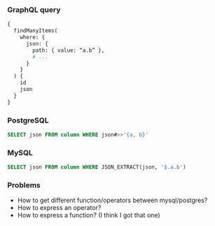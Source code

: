 ### GraphQL query

```graphql
{
  findManyItems(
    where: {
      json: {
        path: { value: “a.b” },
        # ...
      } 
    }
  ) {
    id
    json
  }
}
```

### PostgreSQL

```sql
SELECT json FROM column WHERE json#>>'{a, b}'
```

### MySQL

```sql
SELECT json FROM column WHERE JSON_EXTRACT(json, '$.a.b')
```

### Problems

- How to get different function/operators between mysql/postgres?
- How to express an operator?
- How to express a function? (I think I got that one)